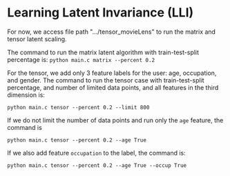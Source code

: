 # Learning Latent Invariance (LLI)


For now, we access file path ".../tensor_movieLens" to run the matrix and tensor latent scaling. 

The command to run the matrix latent algorithm with train-test-split percentage is:
```python main.c matrix --percent 0.2```

For the tensor, we add only 3 feature labels for the user: age, occupation, and gender.
The command to run the tensor case with train-test-split percentage, and number of limited data points, and all features
in the third dimension is:

```python main.c tensor --percent 0.2 --limit 800```

If we do not limit the number of data points and run only the ```age``` feature, the command is

```python main.c tensor --percent 0.2 --age True```

If we also add feature ```occupation``` to the label, the command is:

```python main.c tensor --percent 0.2 --age True --occup True```
